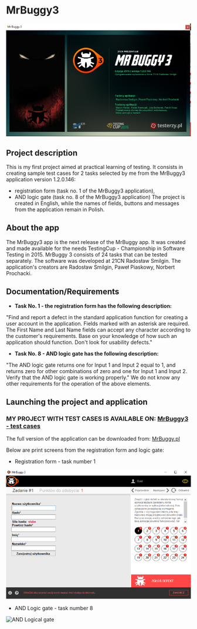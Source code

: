 # **MrBuggy3**
![MrBuggy3](https://github.com/pawelhachula/MrBuggy3/blob/pictures/MrBuggy3%20-%20info.png?raw=true)



## Project description
This is my first project aimed at practical learning of testing.
It consists in creating sample test cases for 2 tasks selected by me from the MrBuggy3 application version 1.2.0.146:
- registration form (task no. 1 of the MrBuggy3 application),
- AND logic gate (task no. 8 of the MrBuggy3 application)
The project is created in English, while the names of fields, buttons and messages from the application remain in Polish.

## About the app
The MrBuggy3 app is the next release of the MrBuggy app. It was created and made available for the needs
TestingCup - Championship in Software Testing in 2015. MrBuggy 3 consists of 24 tasks that can be tested separately.
The software was developed at 21CN Radosław Smilgin. The application's creators are Radosław Smilgin, Paweł Piaskowy, Norbert Prochacki.
 
## Documentation/Requirements
- **Task No. 1 - the registration form has the following description:**

"Find and report a defect in the standard application function for creating a user account in the application.
Fields marked with an asterisk are required. The First Name and Last Name fields can accept any character according to the customer's requirements.
Base on your knowledge of how such an application should function. Don't look for usability defects."


- **Task No. 8 - AND logic gate has the following description:**

"The AND logic gate returns one for Input 1 and Input 2 equal to 1, and returns zero for other combinations of zero and one for Input 1 and Input 2.
Verify that the AND logic gate is working properly."
We do not know any other requirements for the operation of the above elements.


## Launching the project and application

### **MY PROJECT WITH TEST CASES IS AVAILABLE ON:** [MrBuggy3 - test cases](https://docs.google.com/spreadsheets/d/1ik-itfLDlOoyESeWx3fYNllcq0v2HCE_/edit?usp=share_link&ouid=111077913919274269591&rtpof=true&sd=true)

The full version of the application can be downloaded from:  [MrBuggy.pl](http://mrbuggy.pl/mrbuggy3)

Below are print screens from the registration form and logic gate:

- Registration form - task number 1

![Registration form](https://github.com/pawelhachula/MrBuggy3/blob/pictures/MrBuggy3%20-%20Registration%20form.png?raw=true)

- AND Logic gate - task number 8

![AND Logical gate](https://github.com/pawelhachula/MrBuggy3/blob/pictures/MrBuggy3%20-%20AND%20Logic%20gate.png?raw=true)
